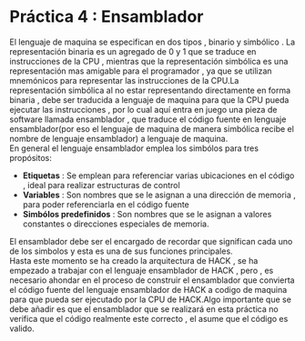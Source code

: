 Práctica 4 : Ensamblador
========================
El lenguaje de maquina se especifican en dos tipos , binario y simbólico . La representación binaria es un agregado de 0 y 1 que se traduce en instrucciones de la CPU , mientras que la representación simbólica es una representación mas amigable para el programador , ya que se utilizan mnemónicos para representar las instrucciones de la CPU.La representación simbólica al no estar representando directamente en forma binaria , debe ser traducida a lenguaje de maquina para que la CPU pueda ejecutar las instrucciones , por lo cual aquí entra en juego una pieza de software llamada ensamblador , que traduce el código fuente en lenguaje ensamblador(por eso el lenguaje de maquina de manera simbólica recibe el nombre de lenguaje ensamblador) a lenguaje de maquina.<br>
En general el lenguaje ensamblador emplea los simbólos para tres propósitos:<br>
- **Etiquetas** : Se emplean para referenciar varias ubicaciones en el código , ideal para realizar estructuras de control
- **Variables** : Son nombres que se le asignan a una dirección de memoria , para poder referenciarla en el código fuente
- **Simbólos predefinidos** : Son nombres que se le asignan a valores constantes o direcciones especiales de memoria.

El ensamblador debe ser el encargado de recordar que significan cada uno de los simbolos y esta es una de sus funciones principales.<br>
Hasta este momento se ha creado la arquitectura de HACK , se ha empezado a trabajar con el lenguaje ensamblador de HACK , pero , es necesario ahondar en el proceso de construir el ensamblador que convierta el código fuente del lenguaje ensamblador de HACK a codigo de maquina para que pueda ser ejecutado por la CPU de HACK.Algo importante que se debe añadir es que el ensamblador que se realizará en esta práctica no verifica que el código realmente este correcto , el asume que el código es valido.<br>